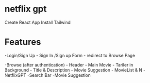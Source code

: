 # netflix gpt

Create React App
Install Tailwind

# Features

-Login/Sign Up 
    - Sign In /Sign up Form
    - redirect to Browse Page

-Browse (after authentication)
    - Header
    - Main Movie
        - Tariler in Background
        - Title & Description
        - Movie Suggestion
            - MovieList & N
-NetflixGPT
    -Search Bar
    -Movie Suggestion
